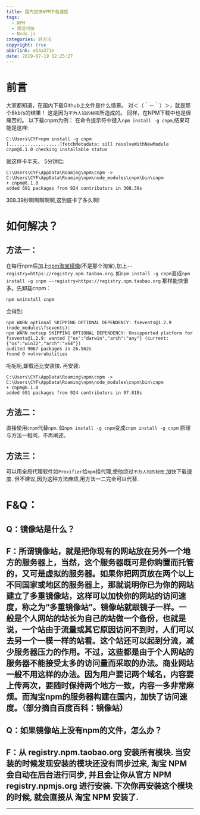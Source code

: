 ```yaml
---
title: 国内加快NPM下载速度
tags:
  - NPM
  - 奇淫巧技
  - Node.js
categories: 好方法
copyright: true
abbrlink: eb4a371e
date: 2019-07-19 12:25:27
---
```

# 前言
大家都知道，在国内下载Github上文件是什么情景。
对＜（＾－＾）＞，就是那个8kb/s的结果！
这是因为`不为人知的秘密`所造成的。
同样，在NPM下载中也是很痛苦的。
以下载cnpm为例：
在命令提示符中键入`npm install -g cnpm`,结果可能是这样:
```
C:\Users\CYF>npm install -g cnpm
[...................]fetchMetadata: sill resolveWithNewModule cnpm@6.1.0 checking installable status
```

就这样卡半天。
5分钟后:

```
C:\Users\CYF\AppData\Roaming\npm\cnpm -> C:\Users\CYF\AppData\Roaming\npm\node_modules\cnpm\bin\cnpm
+ cnpm@6.1.0
added 691 packages from 924 contributors in 308.39s
```
308.39秒啊啊啊啊啊,这到底卡了多久啊!
# 如何解决？
## 方法一：
在每行npm后加上[npm淘宝镜像](registry.npm.taobao.org)(不是那个淘宝),加上`--registry=https://registry.npm.taobao.org`.
如`npm install -g cnpm`变成`npm install -g cnpm --registry=https://registry.npm.taobao.org`
那样能快很多。先卸载cnpm：
```
npm uninstall cnpm
```
会得到:
```
npm WARN optional SKIPPING OPTIONAL DEPENDENCY: fsevents@1.2.9 (node_modules\fsevents):
npm WARN notsup SKIPPING OPTIONAL DEPENDENCY: Unsupported platform for fsevents@1.2.9: wanted {"os":"darwin","arch":"any"} (current: {"os":"win32","arch":"x64"})
audited 9067 packages in 26.562s
found 0 vulnerabilities
```
呃呃呃,卸载还比安装快.
再安装:
```
C:\Users\CYF\AppData\Roaming\npm\cnpm -> C:\Users\CYF\AppData\Roaming\npm\node_modules\cnpm\bin\cnpm
+ cnpm@6.1.0
added 691 packages from 924 contributors in 97.818s
```
## 方法二：
直接使用`cnpm`代替`npm`.
如`npm install -g cnpm`变成`cnpm install -g cnpm`
原理与方法一相同，不再阐述。

## 方法三：
可以用全局代理软件如`Proxifier`给`npm`挂代理,使他绕过`不为人知的秘密`,加快下载速度.
但不建议,因为这种方法麻烦,用方法一二完全可以代替.

# F&Q：
## Q：镜像站是什么？
## F：所谓镜像站，就是把你现有的网站放在另外一个地方的服务器上，当然，这个服务器既可是你购置而托管的，又可是虚拟的服务器。如果你把网页放在两个以上不同国家或地区的服务器上，那就说明你已为你的网站建立了多重镜像站，这样可以加快你的网站的访问速度，称之为“多重镜像站”。镜像站就跟镜子一样。一般是个人网站的站长为自己的站做一个备份，也就是说，一个站由于流量或其它原因访问不到时，人们可以去另一个一模一样的站看。这个站还可以起到分流，减少服务器压力的作用。不过，这些都是由于个人网站的服务器不能接受太多的访问量而采取的办法。商业网站一般不用这样的办法。因为用户要记两个域名，内容要上传两次，要随时保持两个地方一致，内容一多非常麻烦。而淘宝npm的服务器构建在国内，加快了访问速度。（部分摘自百度百科：镜像站）

## Q：如果镜像站上没有npm的文件，怎么办？
## F：从 registry.npm.taobao.org 安装所有模块. 当安装的时候发现安装的模块还没有同步过来, 淘宝 NPM 会自动在后台进行同步, 并且会让你从官方 NPM registry.npmjs.org 进行安装. 下次你再安装这个模块的时候, 就会直接从 淘宝 NPM 安装了.

- - -

